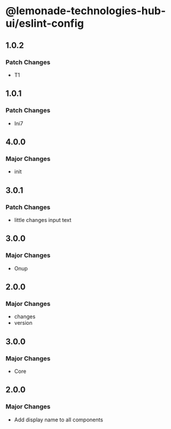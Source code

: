 # @lemonade-technologies-hub-ui/eslint-config

## 1.0.2

### Patch Changes

- T1

## 1.0.1

### Patch Changes

- Ini7

## 4.0.0

### Major Changes

- init

## 3.0.1

### Patch Changes

- little changes input text

## 3.0.0

### Major Changes

- Onup

## 2.0.0

### Major Changes

- changes
- version

## 3.0.0

### Major Changes

- Core

## 2.0.0

### Major Changes

- Add display name to all components
